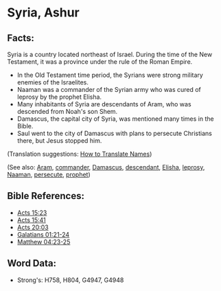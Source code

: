 # Syria, Ashur #

## Facts: ##

Syria is a country located northeast of Israel. During the time of the New Testament, it was a province under the rule of the Roman Empire.

* In the Old Testament time period, the Syrians were strong military enemies of the Israelites.
* Naaman was a commander of the Syrian army who was cured of leprosy by the prophet Elisha.
* Many inhabitants of Syria are descendants of Aram, who was descended from Noah's son Shem.
* Damascus, the capital city of Syria, was mentioned many times in the Bible.
* Saul went to the city of Damascus with plans to persecute Christians there, but Jesus stopped him.

(Translation suggestions: [How to Translate Names](rc://en/ta/man/translate/translate-names))

(See also: [Aram](../names/aram.md), [commander](../other/commander.md), [Damascus](../names/damascus.md), [descendant](../other/descendant.md), [Elisha](../names/elisha.md), [leprosy](../other/leprosy.md), [Naaman](../names/naaman.md), [persecute](../other/persecute.md), [prophet](../kt/prophet.md))

## Bible References: ##

* [Acts 15:23](rc://en/tn/help/act/15/23)
* [Acts 15:41](rc://en/tn/help/act/15/41)
* [Acts 20:03](rc://en/tn/help/act/20/03)
* [Galatians 01:21-24](rc://en/tn/help/gal/01/21)
* [Matthew 04:23-25](rc://en/tn/help/mat/04/23)

## Word Data: ##

* Strong's: H758, H804, G4947, G4948
